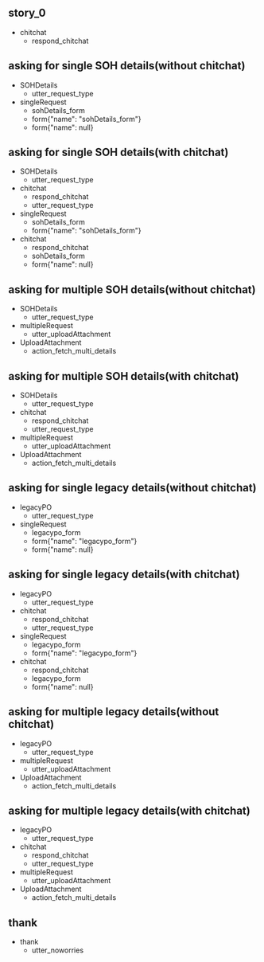 ## story_0
* chitchat
  - respond_chitchat


## asking for single SOH details(without chitchat)
* SOHDetails
  - utter_request_type
* singleRequest
  - sohDetails_form
  - form{"name": "sohDetails_form"}
  - form{"name": null}

## asking for single SOH details(with chitchat)
* SOHDetails
  - utter_request_type
* chitchat
  - respond_chitchat
  - utter_request_type
* singleRequest
  - sohDetails_form
  - form{"name": "sohDetails_form"}
* chitchat
  - respond_chitchat
  - sohDetails_form
  - form{"name": null}

## asking for multiple SOH details(without chitchat)
* SOHDetails
  - utter_request_type
* multipleRequest
  - utter_uploadAttachment
* UploadAttachment
  - action_fetch_multi_details

## asking for multiple SOH details(with chitchat)
* SOHDetails
  - utter_request_type
* chitchat
  - respond_chitchat
  - utter_request_type
* multipleRequest
  - utter_uploadAttachment
* UploadAttachment
  - action_fetch_multi_details

## asking for single legacy details(without chitchat)
* legacyPO
  - utter_request_type
* singleRequest
  - legacypo_form
  - form{"name": "legacypo_form"}
  - form{"name": null}

## asking for single legacy details(with chitchat)
* legacyPO
  - utter_request_type
* chitchat
  - respond_chitchat
  - utter_request_type
* singleRequest
  - legacypo_form
  - form{"name": "legacypo_form"}
* chitchat
  - respond_chitchat
  - legacypo_form
  - form{"name": null}

## asking for multiple legacy details(without chitchat)
* legacyPO
  - utter_request_type
* multipleRequest
  - utter_uploadAttachment
* UploadAttachment
  - action_fetch_multi_details

## asking for multiple legacy details(with chitchat)
* legacyPO
  - utter_request_type
* chitchat
  - respond_chitchat
  - utter_request_type
* multipleRequest
  - utter_uploadAttachment
* UploadAttachment
  - action_fetch_multi_details




## thank
* thank
  - utter_noworries



